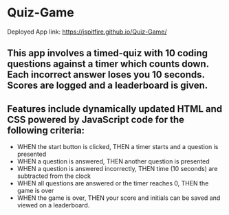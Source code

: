 # Quiz-Game

Deployed App link: https://jspitfire.github.io/Quiz-Game/

## This app involves a timed-quiz with 10 coding questions against a timer which counts down. Each incorrect answer loses you 10 seconds. Scores are logged and a leaderboard is given.

## Features include dynamically updated HTML and CSS powered by JavaScript code for the following criteria:
- WHEN the start button is clicked, THEN a timer starts and a question is presented
- WHEN a question is answered, THEN another question is presented
- WHEN a question is answered incorrectly, THEN time (10 seconds) are subtracted from the clock
- WHEN all questions are answered or the timer reaches 0, THEN the game is over
- WHEN the game is over, THEN your score and initials can be saved and viewed on a leaderboard.
